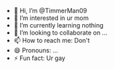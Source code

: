 - 👋 Hi, I’m @TimmerMan09
- 👀 I’m interested in ur mom
- 🌱 I’m currently learning nothing
- 💞️ I’m looking to collaborate on ...
- 📫 How to reach me: Don't
- 😄 Pronouns: ...
- ⚡ Fun fact: Ur gay

<!---
TimmerMan09/TimmerMan09 is a ✨ special ✨ repository because its `README.md` (this file) appears on your GitHub profile.
You can click the Preview link to take a look at your changes.
--->
